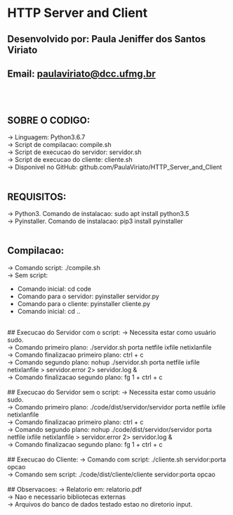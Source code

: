 # HTTP Server and Client

## Desenvolvido por: Paula Jeniffer dos Santos Viriato
## Email: paulaviriato@dcc.ufmg.br
<br><br>
## SOBRE O CODIGO:
-> Linguagem: Python3.6.7<br>
-> Script de compilacao: compile.sh<br>
-> Script de execucao do servidor: servidor.sh<br>
-> Script de execucao do cliente: cliente.sh<br>
-> Disponivel no GitHub: github.com/PaulaViriato/HTTP_Server_and_Client<br>
<br>
## REQUISITOS:
-> Python3. Comando de instalacao: sudo apt install python3.5<br>
-> Pyinstaller. Comando de instalacao: pip3 install pyinstaller<br>
<br>
## Compilacao:
-> Comando script: ./compile.sh<br>
-> Sem script:<br>
   - Comando inicial: cd code
   - Comando para o servidor: pyinstaller servidor.py
   - Comando para o cliente: pyinstaller cliente.py
   - Comando inicial: cd ..
<br>
## Execucao do Servidor com o script:
-> Necessita estar como usuário sudo.<br>
-> Comando primeiro plano: ./servidor.sh porta netfile ixfile netixlanfile<br>
-> Comando finalizacao primeiro plano: ctrl + c<br>
-> Comando segundo plano: nohup ./servidor.sh porta netfile ixfile netixlanfile > servidor.error 2> servidor.log &<br>
-> Comando finalizacao segundo plano: fg 1 + ctrl + c<br>
<br>
## Execucao do Servidor sem o script:
-> Necessita estar como usuário sudo.<br>
-> Comando primeiro plano: ./code/dist/servidor/servidor porta netfile ixfile netixlanfile<br>
-> Comando finalizacao primeiro plano: ctrl + c<br>
-> Comando segundo plano: nohup ./code/dist/servidor/servidor porta netfile ixfile netixlanfile > servidor.error 2> servidor.log &<br>
-> Comando finalizacao segundo plano: fg 1 + ctrl + c<br>
<br>
## Execucao do Cliente:
-> Comando com script: ./cliente.sh servidor:porta opcao<br>
-> Comando sem script: ./code/dist/cliente/cliente servidor:porta opcao<br>
<br>
## Observacoes:
-> Relatorio em: relatorio.pdf<br>
-> Nao e necessario bibliotecas externas<br>
-> Arquivos do banco de dados testado estao no diretorio input.
